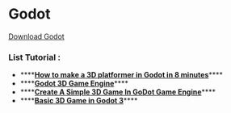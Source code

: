 # Godot

[Download Godot](https://godotengine.org/download/windows)

### List Tutorial : 

* \*\*\*\*[**How to make a 3D platformer in Godot in 8 minutes**](https://www.youtube.com/watch?v=1I3z5ZpBOmc)\*\*\*\*
* \*\*\*\*[**Godot 3D Game Engine**](https://www.youtube.com/playlist?list=PLASBIJX7Qh0SpFTJUQEtijgWxcp1zahZZ)\*\*\*\*
* \*\*\*\*[**Create A Simple 3D Game In GoDot Game Engine**](https://www.youtube.com/watch?v=PcgQXzyvw_o)\*\*\*\*
* \*\*\*\*[**Basic 3D Game in Godot 3**](https://www.youtube.com/watch?v=-D-IcbsdT04)\*\*\*\*

